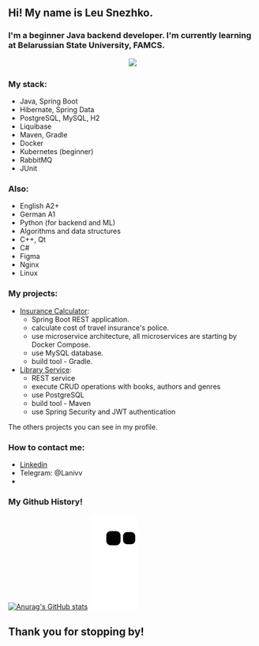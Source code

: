 ## Hi! My name is Leu Snezhko.
### I'm a beginner Java backend developer. I'm currently learning at Belarussian State University, FAMCS.

<p align="center">
  <img src="https://skillicons.dev/icons?i=java,spring,hibernate,docker,kubernetes,postgresql,mysql,rabbitmq,python,git,gradle,maven,linux,nginx,cpp,cs,qt,figma" />
</p>

### My stack:
- Java, Spring Boot
- Hibernate, Spring Data
- PostgreSQL, MySQL, H2
- Liquibase
- Maven, Gradle
- Docker
- Kubernetes (beginner)
- RabbitMQ
- JUnit

### Also:
- English A2+
- German A1
- Python (for backend and ML)
- Algorithms and data structures
- C++, Qt
- C#
- Figma
- Nginx
- Linux


### My projects:
- [Insurance Calculator](https://github.com/Levaaaaaa/Insurance_Calculator):
    - Spring Boot REST application.
    - calculate cost of travel insurance's police.
    - use microservice architecture, all microservices are starting by Docker Compose.
    - use MySQL database.
    - build tool - Gradle.
- [Library Service](https://github.com/Levaaaaaa/library_service):
    - REST service
    - execute CRUD operations with books, authors and genres
    - use PostgreSQL
    - build tool - Maven
    - use Spring Security and JWT authentication

The others projects you can see in my profile.
      
### How to contact me:
- [Linkedin](https://www.linkedin.com/in/leu-snezhko/)
- Telegram: @Lanivv
- 

### My Github History!
[![Anurag's GitHub stats](https://github-readme-stats.vercel.app/api?username=Levaaaaaa&show_icons=true&theme=radical)](https://github.com/anuraghazra/github-readme-stats)
![Snake animation](https://github.com/Levaaaaaa/Levaaaaaa/blob/output/github-contribution-grid-snake.svg)

## Thank you for stopping by!
<!--
**Levaaaaaa/Levaaaaaa** is a ✨ _special_ ✨ repository because its `README.md` (this file) appears on your GitHub profile.

Here are some ideas to get you started:

- 🔭 I’m currently working on ...
- 🌱 I’m currently learning ...
- 👯 I’m looking to collaborate on ...
- 🤔 I’m looking for help with ...
- 💬 Ask me about ...
- 📫 How to reach me: ...
- 😄 Pronouns: ...
- ⚡ Fun fact: ...
-->
